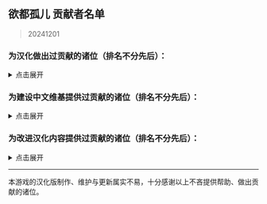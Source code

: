 ## 欲都孤儿 贡献者名单
> 20241201
### 为汉化做出过贡献的诸位（排名不分先后）：
<details>
<summary>点击展开</summary>

- 0-V-O
- 0Mr-Wolf0
- 127inch
- 2113693481(G4466)
- 23tinywishes(23-li'l-wishes)
- 27844
- 3428580294(Akane)
- 502y
- 730891196longaotian(阿雨🌧)
- A-kia
- AEEESEEEA(虚空)
- Abreadpuppy
- Aeserchengzi
- Airiowo6181(Airi_owo)
- Albedoui
- AnselCl(Quintillus)
- ApostateJulian(ApostateJulian)
- Barkatze
- BiologyRainbow
- Bl-XY(噬星鸽)
- Blakuout
- Byuzh(白羽之花)
- CH3CHClCOOCH2CH3(Yugoslavia)
- CKRainbow(CKRainbow)
- CharnelKan
- CherubKuar(kuar考爾)
- CheungJY
- Chougaliott(蔻加chouga)
- Chunolate(清睢Clate)
- ClameCyrus
- CountsC(COUNTC)
- Crow153
- CyanAngle(魔女不会魔法)
- CytP-code
- DarkWimd
- Flos0310
- FourtyThree413
- Future-R(未来)
- Gamez4Alpaca
- HCPTangHY
- HamTario0337
- InvBlaze(Sonar.)
- KNKswn
- KPTKJC
- Kagamine-Rinrin(Kagamine_Lilly)
- Khaos423(Mr.Lamb)
- Lemonadestars(柠檬水)
- LeoLiao96(LeoLiao96)
- Liano-28
- Lynndaisy
- MOm0M(MOM0M)
- Maenoko(Mer)
- Messiahyurika0717(蓝洋雨)
- MissedHeart(丧心病)
- Mizunotsuki
- MorLen-molan
- MuCL2023(良衣)
- NNann1111
- Na2OF4
- Nana027777777(骨头便当)
- NiuTuran(辰未)
- Noirou(I.R.S.A.R)
- NumberSir(Number_Sir)
- ORANGEEMF(华夫饼)
- OracleMystic
- PIKACA2221
- Peri-Yao
- Pingu12657
- PlutoShu2530
- PrunusSerrulata(PrunusSerrulata)
- REI0909(怜)
- Ramiel-s
- Saltedfish1g
- SatoriKochiya
- SenriYuki
- SilverSturgeon(银鲟鱼)
- Smiling0Potato(Smiling Potato)
- StressfulGlenn
- Stvech
- TMChao(芥末篮子)
- Tgdgg(糖包)
- USS-Corvan(Corvan)
- Umineko233(UMINEKO)
- Urped
- VincentHDLee(V)
- Violetahere
- WARMASTER-LEAns(净尘)
- Weinear
- XDCirno9
- XiangQixing(启星)
- YineR0v0(YineR)
- YoumuKon(YoumuKon)
- ZL-XT(ZLZXT)
- ZerxZ(深淵の鴿子)
- acizaa(Dreaming)
- aflbdmp
- amekachan
- aria-chan-trans(Aria)
- bfwqzj
- cat5230(彭猫猫)
- catdexe(Mamon)
- chary0079
- chazi152
- chenshifu1145
- cphxj123(北极星)
- drugl007
- dya3506(dya3506)
- edabchann(edab)
- emicoto(Lune)
- flowwwwwwwww(天川鹅)
- fower151
- gagadog
- geilian
- gn02994106(Ruby)
- himearl(香草兔兔公爵)
- incrediblechou(SVC)
- infinitylose(天玄)
- k9563461(Dorothy79)
- kinshisan(菌丝)
- luoyilate(洛拉姆斯)
- lynchYANG
- mao0316
- maxnb233
- minami29(minami)
- miyako4828(miyako4828)
- omvjro(+++嫉妒)
- onefrogxx
- pangbaibai27(pangb)
- panzian0212
- polarmail(智)
- qlyxqlyx(阿泠)
- qwedc001(Eric Guo)
- rpk391
- saria177(泥岩的狗)
- soupdumpling420
- spaghetti-22
- sqbsayori
- szbenyx(test)
- tiankong-sky
- touttie
- und3rgr0vvth
- vilandsea
- vvkbbg
- wangba12345(31769636)
- waveyl(wave)
- white-rice94
- whiteofsky
- wmyouff
- wuruoxi(Elf King)
- x635(狗墩子)
- xLuckTlyer(钱德勒)
- xiaojiZack
- xiawu240(妖魔鬼怪快离开⭐)
- yifan010
- yizesha
- ynoppony
- yueeeuan(薄荷奶兔)
- zxaxxc

</details>

### 为建设中文维基提供过贡献的诸位（排名不分先后）：
<details>
<summary>点击展开</summary>

- +++嫉妒
- 05 Guured
- 100Zhi
- 1344535564qwa
- 15727557402zy
- 19543739060lwj
- 1tt1e 1219
- 259172社
- 2Bdada
- 404bk
- A11216266
- A29277935
- A330420
- A471301194
- ALLEN&ALFRED
- ASDA
- Abcd0715
- AceEchoey
- Afterglow
- Aiklai
- Ailiina
- Aither
- Alice nuen
- Alicekawaiiiii
- Alouette
- Aoilen
- Artemismitty12321
- Asgore
- AyW
- Ayndpa
- Baijia
- Baiyan
- Beambook
- Biantai456123
- Birdmanonline
- Bisan
- Bleph
- Bowen
- Capaletric
- Celialapin
- Charl the Internet User
- Cheam
- ChenItse
- ChiESe
- Chiangchiang
- Cindy531824
- Creeping
- DAX666
- DGCK81LNN
- DavidX
- Ddzzkun
- Deer
- DeformedGodComplex
- DestroyerS
- Dknife
- DmsHunk
- Dr.Benzin
- Drlaoyang
- DynamicPageList3 extension
- Echoaround
- EdmundZ
- Eira
- EmailChan
- Estella Clockwork
- Eudemonism00
- F82731848
- FCSfish
- Fgftgh
- Flammis023
- Fox hezi02
- FungiEggroll
- Fxsh
- Ghost08
- GhostMiku117
- GraySparrow
- Gurgle
- HaBai
- HaiTsuru
- Haluki81
- HanedaToMo
- Happy1041
- Hawkmoth
- Higuas
- Hiroko
- Hmsterror
- Huangxiaoan10
- Hyphakinshi
- Iijjj
- Isla
- IyLer
- JIZ
- Jjjxj
- K2496745900
- Kacastic
- Kadmz
- Kalopsia
- Kamoeth
- Kanelink
- Khaos423
- Kinvinyl
- Kkkkjl
- Kkoun
- Koooooi
- Kuriyama
- Kurumi Walnut
- KylarLoveLoveLove
- Ladiangory
- Laiet
- Lambda017
- Leonithas
- Lifeir
- Lingqishi1995
- LittleJinTRE
- Liuyu1122
- Lizo
- Llang
- LonZzz
- LoopSpiner
- Lukute
- Luminescence 516
- LunaticLegacy
- LuneFox
- Luohe
- LupusXLass1404
- Lzz
- MOW0
- MagicalAstrogy
- Maidlinmo
- Mango0206
- Maomaoooo
- Marsz413
- Mathevellae
- MediaWiki default
- Meguri
- Mian rouge
- Mihotel
- Military border.
- MiraiMirai
- Mist007
- Miyako4828
- Momo(afk)
- Momoku1112
- MoonSa
- MoonWX
- Morgas
- N-boMB
- Nic0t1ner
- NightRain
- Nigredo420
- Nina061201
- NoDFB
- Nonavere
- Number Sir
- OAOa
- Orchid712
- Otokam
- OwOx
- PONTIFEXJULIAN
- Pl816098
- Plm
- PolarisLin
- PolliaJ
- PrunusSerrulata
- Purelewd
- Purelewd1
- Putini
- Q299814377
- Qing Jue
- R18gWhen
- Redesilow
- Rhine
- Rhy-cea
- Ricoincolor
- RobbinA
- RobinSuKi
- RonseThurro
- S0870217
- Sakuya
- Sanbizes
- Selene-Ling
- Shaun
- Shirokun2024
- Shuangyuanland
- Sigmoni
- Silas el
- Site098
- SkyF
- SoraL
- SpispsW
- Stagger
- Star1825
- Starrrr
- Stasi
- Strike-AI
- Sulisu
- Syv edit
- TEARSTREAK
- Taiyuan
- Tinygrox
- Tlyer
- Touched
- Trlaitioer
- USB mw
- Upghs2336
- Utsuho
- Valanthe
- Vampile
- Vanco
- WT4D
- WakaWakaMaya
- Weems
- Whimilk
- WhiteSprite
- William531204
- Wingcrae
- Wintergreen
- Wisjdhap
- Wit
- Wit-prophet
- Wmyth22
- Wtl9242006
- Wutiaomiao
- Www3077665332
- Wwy666
- XSabes
- Ximena520
- Xioalang2550
- Ycy.
- Yesnoaaa
- Yilinshe
- Yis
- Yonehana
- Ysgaos
- Yukiviyugmail
- Yukki
- YunyouLi
- Yuyu-o
- ZBIRDzzZ
- ZDich
- Zangyou
- Zero499
- Zhuzi322
- Zino
- Zoe096423
- ZuoYu
- 不想晚睡
- 什么也不会
- 伊斯
- 佘临
- 你看见头了吗？
- 倾娥
- 八月
- 六黄
- 北极星勾陈一
- 千纸鹤
- 卢本伟
- 叶工叶
- 吗喽
- 命时
- 咪咪123
- 咸海顿
- 哈哈哈
- 啊什么黄油就不能认真玩了？
- 四月温秋
- 回首易染
- 地下室
- 坏鹅
- 垃圾
- 夜牧
- 天川紫
- 太阳背后的绅士
- 孑虚乌有在逃中
- 字杨名小五
- 季度
- 小学生
- 小小香日
- 小微
- 崇宫白狼
- 幽灵是一款我的一生挚爱
- 张献忠
- 德鲁伊心水晶剑
- 心宿二
- 悉尼很可爱
- 惊恐地凝视
- 惠高木惠
- 慈
- 憶97815376461
- 我是美铝
- 拳皇贞德
- 方糖于杯中回转
- 星涵是蠢狼
- 昭雪
- 柠檬面包
- 查查塞维
- 柳
- 桉肆
- 次哦
- 汪明
- 沃尔玛购物袋
- 沈
- 沙沙
- 没水
- 泡鲁玛
- 流泪猫猫头
- 涂山某小妖
- 狗子
- 琉影
- 琊樂
- 电飞鼠
- 白思清
- 白木捏猫
- 白羊
- 福灵剂-0
- 竹子躺着说
- 笠
- 羽蝶蝶
- 翔子
- 老公前夫在天堂
- 老大喵
- 老白干
- 色温
- 菜地里的大白菜
- 蒸蒸日上撅撅镇
- 西里斯小店
- 轻灵
- 轻语的风
- 阿利森沃桑
- 阿白的小宝存
- 陈泽
- 陌年微凉
- 零环零理想
- 霜蓝梦凝
- 音银
- 鱼干不咸不要钱

</details>

### 为改进汉化内容提供过贡献的诸位（排名不分先后）：
<details>
<summary>点击展开</summary>

- 117xxx
- 1Shirotori
- 1diotDoomSpira1
- 283952
- 404bako
- ACE-DustofStars
- AEEESEEEA
- ALEXDRAGON555
- AnnAnn1017
- Ark-Two
- Arueee
- BananaBox9487
- Brandoyifang
- CRSWMYHJ
- Capaletric
- CocLucia
- DachuiWong
- Dahuludemaomi
- DankerBobcat127
- DeepDark010
- EdminZ
- EndlessNull
- Eudemonism00
- EvolveCrow
- FLCnhzmry
- Fimmm
- FrostNova67204
- Fuyuhana
- Ghost1420
- Gionaqiaonai
- GuHaiYin
- HAL900O
- HSSkyBoy
- Ham-desu
- HanHan3z
- KaranoAkira
- Kyereach
- LeavesWind233
- Maenoko
- Maildd4158
- Meowmeow030
- MillianaEP
- Minaduki-Shigure
- Moliyi
- MorningLights
- Nemunemu233
- Nep-Timeline
- NkeoPatch
- NormanDSG
- NumberSir
- OpheliaSH
- Otilia0372
- Paul-16098
- Pewds233
- PichuChen
- Pony-CW
- PostMeridy
- Qkat9
- RL3461
- ReyADis
- Riderdmyf
- Rxase
- SYK1494715212
- Satori114514
- SevenHDoll
- Sharkila
- Shifinia
- ShiroSakurairo
- Sleependermasn
- SlimFight1
- Sphaela
- TillMist
- Trenza1ore
- Trkyuu
- UphealLaw
- Willy0v0
- Wingcrae
- XonlookerX
- XyMinxin
- Ydm2
- Zed660033
- ZeroRing233
- Zeta1002
- a845563011
- ahhiisme
- ann049
- arottenpen
- bd-star
- becifia
- begentle2662
- bibibibiye
- blackteawww
- blackuoi
- branpurnae
- bwhmtyp
- creeping1023
- cybergeekboy
- dizzyfall258
- dufy2000
- fengjixuanhen
- francescahsu
- gengaixingming
- ghost
- gn02994106
- hedynn
- hphhh222
- hyakuyamikaera
- kateW223
- kinogi
- liangchengjiuren
- limidafei
- linonetwo
- liwangerde
- luckydeer136
- luke72927
- macaca1014
- manbck
- mark2330
- mengyuxiangsui
- meowmeowmeowmeowmeomeoww
- mirrormirroronwall
- miumiu99-dol
- miyakoAki4828
- monakaJP
- morrisan428
- nasekaoru202
- nekobolo1
- nerine0
- newbie-forever
- orchid712
- orishimo010
- ouo30
- paikoo
- please-enter-a-username
- qwzther
- rainfall1019
- reibu
- ripplelin
- robot1415
- ruuu219
- ryou1016
- salagadoola
- scarywhale
- sgj123456
- shanmujiuya
- sheepog
- shenqide5
- si1ence1895
- thatskysze
- titituto
- toritorisuki
- tutuzi618
- uhohohoho
- ujhfjosnfksd
- un114514okk
- unins000
- waxchian
- whrfssb
- willie9815
- wozhachengyanhua
- wuyuzegang
- wx348055736
- xiaolok29
- xiaxuede
- xixia0516
- xurui165023
- xzhxtl
- xzyl4303
- y5353030
- yanm66
- yimoandloucy
- yinleirenlxy
- yoyoliu9189
- yuban01652
- yundixx
- zhengxiaoyao0716
- zsbxws

</details>

---
本游戏的汉化版制作、维护与更新属实不易，十分感谢以上不吝提供帮助、做出贡献的诸位。